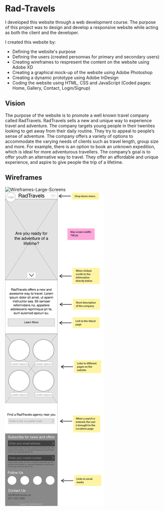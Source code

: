 # Rad-Travels

I developed this website through a web development course. The purpose of this project was to design and develop a responsive website while acting as both the client and the developer. 

I created this website by:
- Defining the website's purpose
- Defining the users (created personnas for primary and secondary users)
- Creating wireframes to respresent the content on the website using Adobe XD
- Creating a graphical mock-up of the website using Adobe Photoshop
- Creating a dynamic prototype using Adobe InDesign
- Coding the website using HTML, CSS and JavaScript (Coded pages: Home, Gallery, Contact, Login/Signup)

## Vision
The purpose of the website is to promote a well known travel company called RadTravels. RadTravels sells a new and unique way to experience travel and adventure. The company targets young people in their twenties looking to get away from their daily routine. They try to appeal to people’s sense of adventure. The company offers a variety of options to accommodate the varying needs of clients such as travel length, group size and more. For example, there is an option to book an unknown expedition, which is ideal for more adventurous travellers. The company’s goal is to offer youth an alternative way to travel. They offer an affordable and unique experience, and aspire to give people the trip of a lifetime.

## Wireframes

![Wireframes-Large-Screens](/img_readme/WireframeLargeScreens.png) <!-- .element height="40%" width="40%" -->  
![Wireframes-Mobile](/img_readme/WireframeMobile.png) <!-- .element height="40%" width="40%" -->

